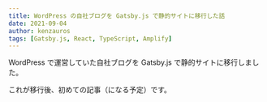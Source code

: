 ```yaml
---
title: WordPress の自社ブログを Gatsby.js で静的サイトに移行した話
date: 2021-09-04
author: kenzauros
tags: [Gatsby.js, React, TypeScript, Amplify]
---
```


WordPress で運営していた自社ブログを Gatsby.js で静的サイトに移行しました。

これが移行後、初めての記事（になる予定）です。

